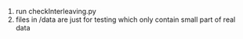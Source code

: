1. run checkInterleaving.py
2. files in /data are just for testing which only contain small part of real data
